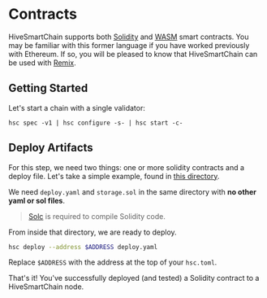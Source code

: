 # Contracts

HiveSmartChain supports both [Solidity](https://solidity.readthedocs.io/) and [WASM](reference/wasm.md) smart contracts. You may be familiar with this former language
if you have worked previously with Ethereum. If so, you will be pleased to know that HiveSmartChain can be used with [Remix](http://remix.ethereum.org/).

## Getting Started

Let's start a chain with a single validator:

```shell
hsc spec -v1 | hsc configure -s- | hsc start -c-
```

## Deploy Artifacts

For this step, we need two things: one or more solidity contracts and a deploy file. Let's take a simple example, found in [this directory](https://github.com/klyed/hivesmartchain/tree/main/tests/jobs_fixtures/app06-deploy_basic_contract_and_different_solc_types_packed_unpacked).

We need `deploy.yaml` and `storage.sol` in the same directory with **no other yaml or sol files**.

> [Solc](https://solidity.readthedocs.io/en/v0.4.21/installing-solidity.html) is required to compile Solidity code.

From inside that directory, we are ready to deploy.

```bash
hsc deploy --address $ADDRESS deploy.yaml
```

Replace `$ADDRESS` with the address at the top of your `hsc.toml`.

That's it! You've successfully deployed (and tested) a Solidity contract to a HiveSmartChain node.
